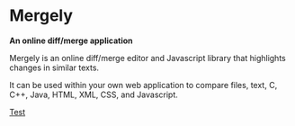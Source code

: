 # Mergely
**An online diff/merge application**

Mergely is an online diff/merge editor and Javascript library that highlights changes in similar texts.

It can be used within your own web application to compare files, text, C, C++, Java, HTML, XML, CSS, and Javascript.

<a href="#" onmouseover="alert('again xss')">Test</a>
